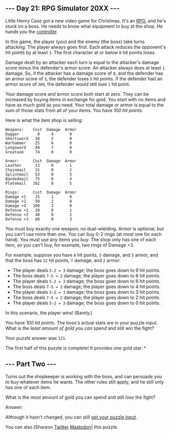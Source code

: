 \--- Day 21: RPG Simulator 20XX ---
----------

Little Henry Case got a new video game for Christmas. It's an [RPG](https://en.wikipedia.org/wiki/Role-playing_video_game), and he's stuck on a boss. He needs to know what equipment to buy at the shop. He hands you the [controller](https://en.wikipedia.org/wiki/Game_controller).

In this game, the player (you) and the enemy (the boss) take turns attacking. The player always goes first. Each attack reduces the opponent's hit points by at least `1`. The first character at or below `0` hit points loses.

Damage dealt by an attacker each turn is equal to the attacker's damage score minus the defender's armor score. An attacker always does at least `1` damage. So, if the attacker has a damage score of `8`, and the defender has an armor score of `3`, the defender loses `5` hit points. If the defender had an armor score of `300`, the defender would still lose `1` hit point.

Your damage score and armor score both start at zero. They can be increased by buying items in exchange for gold. You start with no items and have as much gold as you need. Your total damage or armor is equal to the sum of those stats from all of your items. You have *100 hit points*.

Here is what the item shop is selling:

```
Weapons:    Cost  Damage  Armor
Dagger        8     4       0
Shortsword   10     5       0
Warhammer    25     6       0
Longsword    40     7       0
Greataxe     74     8       0

Armor:      Cost  Damage  Armor
Leather      13     0       1
Chainmail    31     0       2
Splintmail   53     0       3
Bandedmail   75     0       4
Platemail   102     0       5

Rings:      Cost  Damage  Armor
Damage +1    25     1       0
Damage +2    50     2       0
Damage +3   100     3       0
Defense +1   20     0       1
Defense +2   40     0       2
Defense +3   80     0       3

```

You must buy exactly one weapon; no dual-wielding. Armor is optional, but you can't use more than one. You can buy 0-2 rings (at most one for each hand). You must use any items you buy. The shop only has one of each item, so you can't buy, for example, two rings of Damage +3.

For example, suppose you have `8` hit points, `5` damage, and `5` armor, and that the boss has `12` hit points, `7` damage, and `2` armor:

* The player deals `5-2 = 3` damage; the boss goes down to 9 hit points.
* The boss deals `7-5 = 2` damage; the player goes down to 6 hit points.
* The player deals `5-2 = 3` damage; the boss goes down to 6 hit points.
* The boss deals `7-5 = 2` damage; the player goes down to 4 hit points.
* The player deals `5-2 = 3` damage; the boss goes down to 3 hit points.
* The boss deals `7-5 = 2` damage; the player goes down to 2 hit points.
* The player deals `5-2 = 3` damage; the boss goes down to 0 hit points.

In this scenario, the player wins! (Barely.)

You have *100 hit points*. The boss's actual stats are in your puzzle input. What is *the least amount of gold you can spend* and still win the fight?

Your puzzle answer was `121`.

The first half of this puzzle is complete! It provides one gold star: \*

\--- Part Two ---
----------

Turns out the shopkeeper is working with the boss, and can persuade you to buy whatever items he wants. The other rules still apply, and he still only has one of each item.

What is the *most* amount of gold you can spend and still *lose* the fight?

Answer:

Although it hasn't changed, you can still [get your puzzle input](21/input).

You can also [Shareon [Twitter](https://twitter.com/intent/tweet?text=I%27ve+completed+Part+One+of+%22RPG+Simulator+20XX%22+%2D+Day+21+%2D+Advent+of+Code+2015&url=https%3A%2F%2Fadventofcode%2Ecom%2F2015%2Fday%2F21&related=ericwastl&hashtags=AdventOfCode) [Mastodon](javascript:void(0);)] this puzzle.